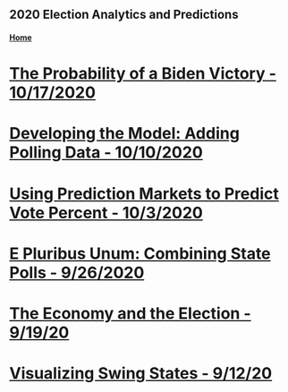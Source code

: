 ## 2020 Election Analytics and Predictions

#### [Home](https://bchaps1999.github.io/2020_election_analytics/)

# [The Probability of a Biden Victory - 10/17/2020](posts/week_6.md)
# [Developing the Model: Adding Polling Data - 10/10/2020](posts/week_5.md)
# [Using Prediction Markets to Predict Vote Percent - 10/3/2020](posts/week_4.md)
# [E Pluribus Unum: Combining State Polls - 9/26/2020](posts/week_3.md)
# [The Economy and the Election - 9/19/20](posts/week_2.md)
# [Visualizing Swing States - 9/12/20](posts/week_1.md)

